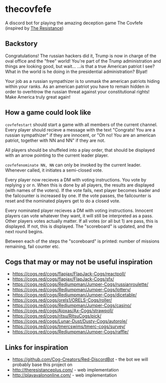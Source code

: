 # thecovfefe
A discord bot for playing the amazing deception game The Covfefe (inspired by [The Resistance](https://en.wikipedia.org/wiki/The_Resistance_(game)))

## Backstory

Congratulations! The russian hackers did it, Trump is now in charge of the oval office and the "free" world! You're part of the Trump administration and things are looking good, but wait... ...is that a true American patriot I see? What in the world is he doing in the presidential administration? Blyat!

Your job as a russian sympathizer is to unmask the american patriots hiding within your ranks. As an american patriot you have to remain hidden in order to overhtrow the russian threat against your constitutional rights! Make America truly great again!

## How a game could look like

`covfefestart` should start a game with all members of the current channel. Every player should recieve a message with the text "Congrats! You are a russian sympathizer" if they are innocent, or "Oh no! You are an american patriot, together with NN and NN" if they are not.

All players should be shuffeled into a play order, that should be displayed with an arrow pointing to the current leader player.

`covfefenominate NN, NN` can only be invoked by the current leader. Whenever called, it initiates a semi-closed vote.

Every player now recieves a DM with voting instructions. You vote by replying y or n. When this is done by all players, the results are displayed (with names of the voters). If the vote fails, next player becomes leader and the failcounter is increased by one. If the vote passes, the failcounter is reset and the nominated players get to do a closed vote. 

Every nominated player recieves a DM with voting instructions. Innocent players can vote whatever they want, it will still be interpreted as a pass. Other players votes actually matter. If all votes (or all but 1) are pass, this is displayed. If not, this is displayed. The "scoreboard" is updated, and the next round begins. 

Between each of the steps the "scoreboard" is printed: number of missions remaining, fail counter etc. 

## Cogs that may or may not be useful inspiration
- https://cogs.red/cogs/flapjax/FlapJack-Cogs/reactpoll/
- https://cogs.red/cogs/flapjax/FlapJack-Cogs/sfx/
- https://cogs.red/cogs/Redjumpman/Jumper-Cogs/russianroulette/
- https://cogs.red/cogs/Redjumpman/Jumper-Cogs/lottery/
- https://cogs.red/cogs/Redjumpman/Jumper-Cogs/dicetable/
- https://cogs.red/cogs/orels1/ORELS-Cogs/roller/
- https://cogs.red/cogs/Redjumpman/Jumper-Cogs/casino/
- https://cogs.red/cogs/Aioxas/Ax-Cogs/strawpoll/
- https://cogs.red/cogs/ritsu/RitsuCogs/pick/
- https://cogs.red/cogs/Lunar-Dust/Dusty-Cogs/autorole/
- https://cogs.red/cogs/tmercswims/tmerc-cogs/survey/
- https://cogs.red/cogs/Redjumpman/Jumper-Cogs/raffle/

## Links for inspiration

- https://github.com/Cog-Creators/Red-DiscordBot - the bot we will probably base this project on
- http://theresistanceplus.com/ - web implementation
- http://playavalononline.com/ - web implementation
